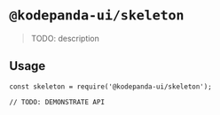 # `@kodepanda-ui/skeleton`

> TODO: description

## Usage

```
const skeleton = require('@kodepanda-ui/skeleton');

// TODO: DEMONSTRATE API
```
